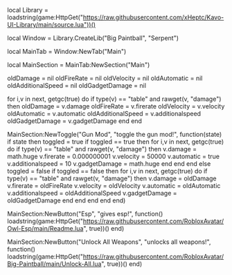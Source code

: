 local Library = loadstring(game:HttpGet("https://raw.githubusercontent.com/xHeptc/Kavo-UI-Library/main/source.lua"))()

local Window = Library.CreateLib("Big Paintball", "Serpent")

local MainTab = Window:NewTab("Main")

local MainSection = MainTab:NewSection("Main")

oldDamage = nil
oldFireRate = nil
oldVelocity = nil
oldAutomatic = nil
oldAdditionalSpeed = nil
oldGadgetDamage = nil

for i,v in next, getgc(true) do
    if type(v) == "table" and rawget(v, "damage") then
        oldDamage = v.damage
        oldFireRate = v.firerate
        oldVelocity = v.velocity
        oldAutomatic = v.automatic
        oldAdditionalSpeed = v.additionalspeed
        oldGadgetDamage = v.gadgetDamage
    end
end

MainSection:NewToggle("Gun Mod", "toggle the gun mod!", function(state)
    if state then
        toggled = true
        if toggled == true then
            for i,v in next, getgc(true) do
                if type(v) == "table" and rawget(v, "damage") then
                    v.damage = math.huge
                    v.firerate = 0.000000001
                    v.velocity = 50000
                    v.automatic = true
                    v.additionalspeed = 10
                    v.gadgetDamage = math.huge
                end
            end
        end
    else
        toggled = false
        if toggled == false then
            for i,v in next, getgc(true) do
                if type(v) == "table" and rawget(v, "damage") then
                    v.damage = oldDamage
                    v.firerate = oldFireRate
                    v.velocity = oldVelocity
                    v.automatic = oldAutomatic
                    v.additionalspeed = oldAdditionalSpeed 
                    v.gadgetDamage = oldGadgetDamage
                end
            end
        end
    end
end)

MainSection:NewButton("Esp", "gives esp!", function()
    loadstring(game:HttpGet("https://raw.githubusercontent.com/RobloxAvatar/Owl-Esp/main/Readme.lua", true))()
end)

MainSection:NewButton("Unlock All Weapons", "unlocks all weapons!", function()
    loadstring(game:HttpGet("https://raw.githubusercontent.com/RobloxAvatar/Big-Paintball/main/Unlock-All.lua", true))()
end)

